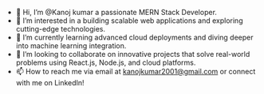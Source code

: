 - 👋 Hi, I’m @Kanoj kumar a passionate MERN Stack Developer.
- 👀 I’m interested in a building scalable web applications and exploring cutting-edge technologies.
- 🌱 I’m currently learning advanced cloud deployments and diving deeper into machine learning integration.
- 💞️ I’m looking to collaborate on innovative projects that solve real-world problems using React.js, Node.js, and cloud platforms.
- 📫 How to reach me via email at kanojkumar2001@gmail.com or connect with me on LinkedIn!

<!---
Kanojkumar2001/Kanojkumar2001 is a ✨ special ✨ repository because its `README.md` (this file) appears on your GitHub profile.
You can click the Preview link to take a look at your changes.
--->
